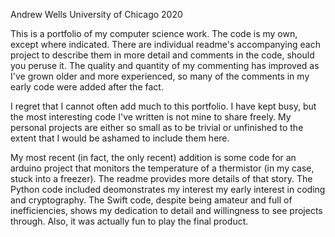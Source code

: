 Andrew Wells
University of Chicago 2020

This is a portfolio of my computer science work. The code is my own, except where indicated. 
There are individual readme's accompanying each project to describe them in more detail and comments in the code, should you peruse it. The quality and quantity of my commenting has improved as I've grown older and more experienced, so many of the comments in my early code were added after the fact. 

I regret that I cannot often add much to this portfolio. I have kept busy, but the most interesting code I've written is not mine to share freely. My personal projects are either so small as to be trivial or unfinished to the extent that I would be ashamed to include them here. 

My most recent (in fact, the only recent) addition is some code for an arduino project that monitors the temperature of a thermistor (in my case, stuck into a freezer). The readme provides more details of that story.
The Python code included deomonstrates my interest my early interest in coding and cryptography.
The Swift code, despite being amateur and full of inefficiencies, shows my dedication to detail and willingness to see projects through. Also, it was actually fun to play the final product.
